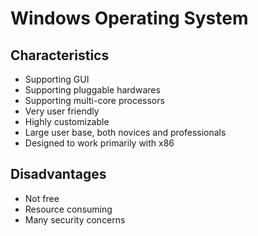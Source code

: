 # Windows Operating System

## Characteristics

- Supporting GUI
- Supporting pluggable hardwares
- Supporting multi-core processors
- Very user friendly
- Highly customizable
- Large user base, both novices and professionals
- Designed to work primarily with x86

## Disadvantages

- Not free
- Resource consuming
- Many security concerns